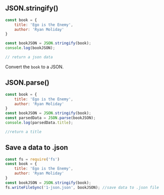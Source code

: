 
## JSON.stringify()


```js
const book = {
    title: 'Ego is the Enemy',
    author: 'Ryan Moliday'
}

const bookJSON = JSON.stringify(book);
console.log(bookJSON);

// return a json data
```

Convert the `book` to a JSON.

## JSON.parse()

```js
const book = {
    title: 'Ego is the Enemy',
    author: 'Ryan Moliday'
}
const bookJSON = JSON.stringify(book);
const parsedData = JSON.parse(bookJSON);
console.log(parsedData.title);

//return a title
```

## Save a data to .json

```js
const fs = require('fs')
const book = {
    title: 'Ego is the Enemy',
    author: 'Ryan Moliday'
}
const bookJSON = JSON.stringify(book);
fs.writeFileSync('1-json.json', bookJSON); //save data to .json file
```